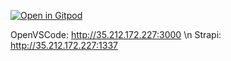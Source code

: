 [![Open in Gitpod](https://gitpod.io/button/open-in-gitpod.svg)](https://gitpod.io/#https://github.com/TienEnChang/Site-Repo)

OpenVSCode: http://35.212.172.227:3000 \n
Strapi: http://35.212.172.227:1337

